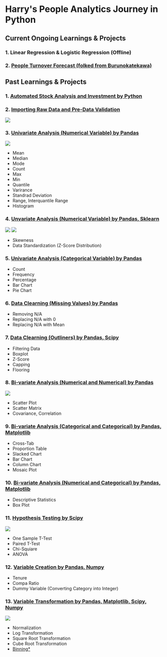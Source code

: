 # Harry's People Analytics Journey in Python

## Current Ongoing Learnings & Projects
### 1. Linear Regression & Logistic Regression (Offline)
### 2. [People Turnover Forecast (folked from Burunokatekawa)](https://github.com/harikimu/PeopleAnalytics_Turnover)

## Past Learnings & Projects
### 1. [Automated Stock Analysis and Investment by Python](https://github.com/harikimu/PeopleAnalytics_Turnover)
### 2. [Importing Raw Data and Pre-Data Validation](https://github.com/harikimu/people_analytics/blob/master/01_pyharry.ipynb)
![](https://raw.githubusercontent.com/harikimu/Hari_Portfolio/main/image/image1.jpg)

### 3. [Univariate Analysis (Numerical Variable) by Pandas](https://github.com/harikimu/people_analytics/blob/master/02_pyharry.ipynb)
![](https://raw.githubusercontent.com/harikimu/Hari_Portfolio/main/image/image2.jpg)
* Mean
* Median
* Mode
* Count
* Max
* Min
* Quantile
* Varirance
* Standrad Deviation
* Range, Interquantile Range
* Histogram

### 4. [Unvariate Analysis (Numerical Variable) by Pandas, Sklearn](https://github.com/harikimu/people_analytics/blob/master/03_pyharry.ipynb)

![](https://raw.githubusercontent.com/harikimu/Hari_Portfolio/main/image/image3.jpg)
![](https://raw.githubusercontent.com/harikimu/Hari_Portfolio/main/image/image4.jpg)
* Skewness
* Data Standardization (Z-Score Distribution)

### 5. [Univariate Analysis (Categorical Variable) by Pandas](https://github.com/harikimu/people_analytics/blob/master/04_pyharry.ipynb)
* Count
* Frequency
* Percentage
* Bar Chart
* Pie Chart

### 6. [Data Clearning (Missing Values) by Pandas](https://github.com/harikimu/people_analytics/blob/master/05_pyharry.ipynb)
* Removing N/A
* Replacing N/A with 0
* Replacing N/A with Mean

### 7. [Data Clearning (Outliners) by Pandas, Scipy](https://github.com/harikimu/people_analytics/blob/master/06_pyharry.ipynb)
* Filtering Data
* Boxplot
* Z-Score
* Capping
* Flooring

### 8. [Bi-variate Analysis (Numerical and Numerical) by Pandas](https://github.com/harikimu/people_analytics/blob/master/07_pyharry.ipynb)
![](https://raw.githubusercontent.com/harikimu/Hari_Portfolio/main/image/image6.jpg)
* Scatter Plot
* Scatter Matrix
* Covariance, Correlation

### 9. [Bi-variate Analysis (Categorical and Categorical) by Pandas, Matplotlib](https://github.com/harikimu/people_analytics/blob/master/08_pyharry.ipynb)
* Cross-Tab
* Proportion Table
* Slacked Chart
* Bar Chart
* Column Chart
* Mosaic Plot

### 10. [Bi-variate Analysis (Numerical and Categorical) by Pandas, Matplotlib](https://github.com/harikimu/people_analytics/blob/master/09_pyharry.ipynb)
* Descriptive Statistics
* Box Plot

### 11. [Hypothesis Testing by Scipy](https://github.com/harikimu/people_analytics/blob/master/10_pyharry.ipynb)
![](https://raw.githubusercontent.com/harikimu/Hari_Portfolio/main/image/image7.jpg)
* One Sample T-Test
* Paired T-Test
* Chi-Squiare
* ANOVA

### 12. [Variable Creation by Pandas, Numpy](https://github.com/harikimu/people_analytics/blob/master/11_pyharry.ipynb)
* Tenure
* Compa Ratio
* Dummy Variable (Converting Category into Integer)

### 13. [Variable Transformation by Pandas, Matplotlib, Scipy, Numpy](https://github.com/harikimu/people_analytics/blob/master/12_pyharry.ipynb)
![](https://raw.githubusercontent.com/harikimu/Hari_Portfolio/main/image/image8.jpg)
* Normalization
* Log Transformation
* Square Root Transformation
* Cube Root Transformation
* [Binning*](https://github.com/harikimu/people_analytics/blob/master/13_pyharry.ipynb)
